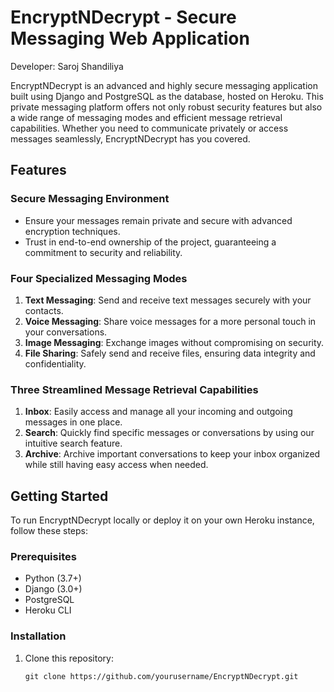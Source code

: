 # EncryptNDecrypt - Secure Messaging Web Application

Developer: Saroj Shandiliya

EncryptNDecrypt is an advanced and highly secure messaging application built using Django and PostgreSQL as the database, hosted on Heroku. This private messaging platform offers not only robust security features but also a wide range of messaging modes and efficient message retrieval capabilities. Whether you need to communicate privately or access messages seamlessly, EncryptNDecrypt has you covered.

## Features

### Secure Messaging Environment
- Ensure your messages remain private and secure with advanced encryption techniques.
- Trust in end-to-end ownership of the project, guaranteeing a commitment to security and reliability.

### Four Specialized Messaging Modes
1. **Text Messaging**: Send and receive text messages securely with your contacts.
2. **Voice Messaging**: Share voice messages for a more personal touch in your conversations.
3. **Image Messaging**: Exchange images without compromising on security.
4. **File Sharing**: Safely send and receive files, ensuring data integrity and confidentiality.

### Three Streamlined Message Retrieval Capabilities
1. **Inbox**: Easily access and manage all your incoming and outgoing messages in one place.
2. **Search**: Quickly find specific messages or conversations by using our intuitive search feature.
3. **Archive**: Archive important conversations to keep your inbox organized while still having easy access when needed.

## Getting Started

To run EncryptNDecrypt locally or deploy it on your own Heroku instance, follow these steps:

### Prerequisites

- Python (3.7+)
- Django (3.0+)
- PostgreSQL
- Heroku CLI

### Installation

1. Clone this repository:
   ```shell
   git clone https://github.com/yourusername/EncryptNDecrypt.git
